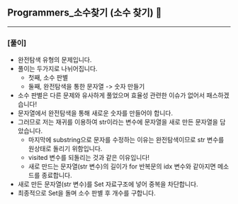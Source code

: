 ## Programmers_소수찾기 (소수 찾기) 🚀
___



### **[풀이]**

- 완전탐색 유형의 문제입니다.
- 풀이는 두가지로 나뉘어집니다. 
  - 첫째, 소수 판별
  - 둘째, 완전탐색을 통한 문자열 -> 숫자 만들기
- 소수 판별은 다른 문제와 유사하게 풀었으며 효율성 관련한 이슈가 없어서 패스하겠습니다!
- 문자열에서 완전탐색을 통해 새로운 숫자를 만들어야 합니다.
- 그러므로 저는 재귀를 이용하여 str이라는 변수에 문자열을 새로 만든 문자열을 담았습니다.
  - 마지막에 substring으로 문자를 수정하는 이유는 완전탐색이므로 str 변수를 원상태로 돌리기 위함입니다.
  - visited 변수를 되돌리는 것과 같은 이유입니다!
  - 새로 만드는 문자열(str 변수)의 길이가 for 반복문의 idx 변수와 같아지면 메소드를 종료합니다.
- 새로 만든 문자열(str 변수)를 Set 자료구조에 넣어 중복을 차단합니다.
- 최종적으로 Set을 돌며 소수 판별 후 개수를 구합니다.
